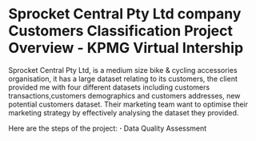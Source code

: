 # Sprocket Central Pty Ltd company Customers Classification Project Overview - KPMG Virtual Intership

Sprocket Central Pty Ltd, is a medium size bike & cycling accessories organisation, it has a large dataset relating to its customers, the client provided me with four different datasets including customers transactions,customers demographics and customers addresses, new potential customers dataset. Their marketing team want to optimise their marketing strategy by effectively analysing the dataset they provided.

Here are the steps of the project:
__·__ Data Quality Assessment
